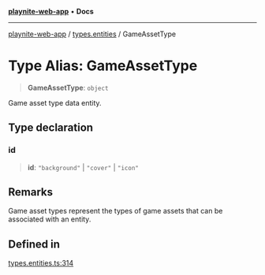 [**playnite-web-app**](../../README.md) • **Docs**

***

[playnite-web-app](../../README.md) / [types.entities](../README.md) / GameAssetType

# Type Alias: GameAssetType

> **GameAssetType**: `object`

Game asset type data entity.

## Type declaration

### id

> **id**: `"background"` \| `"cover"` \| `"icon"`

## Remarks

Game asset types represent the types of game assets that can be associated with an entity.

## Defined in

[types.entities.ts:314](https://github.com/andrew-codes/playnite-web/blob/db12885cca3694adf6b8d4da5975cfb94539be46/apps/playnite-web/src/server/data/types.entities.ts#L314)
